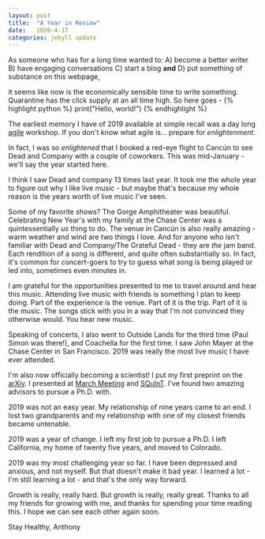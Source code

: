 ```yaml
---
layout: post
title:  "A Year in Review"
date:   2020-4-17
categories: jekyll update
---
```

As someone who has for a long time wanted to:
A) become a better writer
B) have engaging conversations
C) start a blog **and**
D) put something of substance on this webpage,

it seems like now is the economically sensible time to write something. Quarantine has the click supply at an all time high. So here goes -
{% highlight python %}
print("Hello, world!")
{% endhighlight %}

The earliest memory I have of 2019 available at simple recall was a day long [agile](https://en.wikipedia.org/wiki/Agile_software_development) workshop. If you don't know what agile is... prepare for *enlightenment*.

In fact, I was so *enlightened* that I booked a red-eye flight to Cancún to see Dead and Company with a couple of coworkers. This was mid-January - we'll say the year started here.

I think I saw Dead and company 13 times last year. It took me the whole year to figure out why I like live music - but maybe that's because my whole reason is the years worth of live music I've seen.

Some of my favorite shows? The Gorge Amphitheater was beautiful. Celebrating New Year's with my family at the Chase Center was a quintessentially *us* thing to do. The venue in Cancún is also really amazing - warm weather and wind are two things I love. And for anyone who isn't familiar with Dead and Company/The Grateful Dead - they are *the* jam band. Each rendition of a song is different, and quite often substantially so. In fact, it's common for concert-goers to try to guess what song is being played or led into, sometimes even minutes in.

I am grateful for the opportunities presented to me to travel around and hear this music. Attending live music with friends is something I plan to keep doing. Part of the experience is the venue. Part of it is the trip. Part of it is the music. The songs stick with you in a way that I'm not convinced they otherwise would. You hear new music.

Speaking of concerts, I also went to Outside Lands for the third time (Paul Simon was there!), and Coachella for the first time. I saw John Mayer at the Chase Center in San Francisco. 2019 was really the most live music I have ever attended.

I'm also now officially becoming a scientist! I put my first preprint on the [arXiv](https://arxiv.org/abs/2001.02779). I presented at [March Meeting](http://meetings.aps.org/Meeting/MAR19/Session/X35.10) and [SQuInT](http://physics.unm.edu/SQuInT/2020/abstracts.php?person_id=1075). I've found two amazing advisors to pursue a Ph.D. with.

2019 was not an easy year. My relationship of nine years came to an end. I lost two grandparents and my relationship with one of my closest friends became untenable.

2019 was a year of change. I left my first job to pursue a Ph.D. I left California, my home of twenty five years, and moved to Colorado.

2019 was my most challenging year so far. I have been depressed and anxious, and not myself. But that doesn't make it bad year. I learned a lot -  I'm still learning a lot - and that's the only way forward.

Growth is really, really hard. But growth is really, really great. Thanks to all my friends for growing with me, and thanks for spending your time reading this. I hope we can see each other again soon.

Stay Healthy,
Anthony

